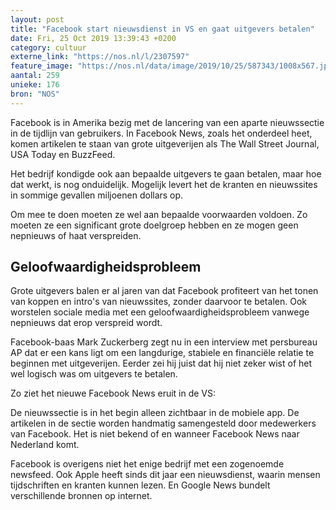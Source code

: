 ```yaml
---
layout: post
title: "Facebook start nieuwsdienst in VS en gaat uitgevers betalen"
date: Fri, 25 Oct 2019 13:39:43 +0200
category: cultuur
externe_link: "https://nos.nl/l/2307597"
feature_image: "https://nos.nl/data/image/2019/10/25/587343/1008x567.jpg"
aantal: 259
unieke: 176
bron: "NOS"
---
```


<p>Facebook is in Amerika bezig met de lancering van een aparte nieuwssectie in de tijdlijn van gebruikers. In Facebook News, zoals het onderdeel heet, komen artikelen te staan van grote uitgeverijen als The Wall Street Journal, USA Today en BuzzFeed.</p>
<p>Het bedrijf kondigde ook aan bepaalde uitgevers te gaan betalen, maar hoe dat werkt, is nog onduidelijk. Mogelijk levert het de kranten en nieuwssites in sommige gevallen miljoenen dollars op.</p>
<p>Om mee te doen moeten ze wel aan bepaalde voorwaarden voldoen. Zo moeten ze een significant grote doelgroep hebben en ze mogen geen nepnieuws of haat verspreiden.</p>
<h2>Geloofwaardigheidsprobleem</h2>
<p>Grote uitgevers balen er al jaren van dat Facebook profiteert van het tonen van koppen en intro's van nieuwssites, zonder daarvoor te betalen. Ook worstelen sociale media met een geloofwaardigheidsprobleem vanwege nepnieuws dat erop verspreid wordt.</p>
<p>Facebook-baas Mark Zuckerberg zegt nu in een interview met persbureau AP dat er een kans ligt om een langdurige, stabiele en financiële relatie te beginnen met uitgeverijen. Eerder zei hij juist dat hij niet zeker wist of het wel logisch was om uitgevers te betalen.</p>
<p>Zo ziet het nieuwe Facebook News eruit in de VS:</p>
<p>De nieuwssectie is in het begin alleen zichtbaar in de mobiele app. De artikelen in de sectie worden handmatig samengesteld door medewerkers van Facebook. Het is niet bekend of en wanneer Facebook News naar Nederland komt.</p>
<p>Facebook is overigens niet het enige bedrijf met een zogenoemde newsfeed. Ook Apple heeft sinds dit jaar een nieuwsdienst, waarin mensen tijdschriften en kranten kunnen lezen. En Google News bundelt verschillende bronnen op internet.</p>
